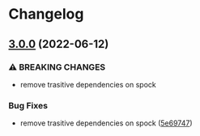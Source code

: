 # Changelog

## [3.0.0](https://github.com/joke/spock-deepmock/compare/2.0.1...v3.0.0) (2022-06-12)


### ⚠ BREAKING CHANGES

* remove trasitive dependencies on spock

### Bug Fixes

* remove trasitive dependencies on spock ([5e69747](https://github.com/joke/spock-deepmock/commit/5e697472605a6b127e4c379deb3be3f87d459a6c))
